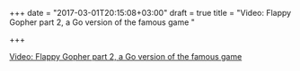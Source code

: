 +++
date = "2017-03-01T20:15:08+03:00"
draft = true
title = "Video: Flappy Gopher part 2, a Go version of the famous game "

+++

<p><a href="/stories/1842-video-flappy-gopher-part-2-a-go-version-of-the-famous-game-justforfunc">Video: Flappy Gopher part 2, a Go version of the famous game </a></p>

